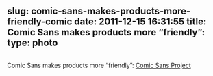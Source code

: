slug: comic-sans-makes-products-more-friendly-comic
date: 2011-12-15 16:31:55
title: Comic Sans makes products more “friendly”: 
type: photo
---

<a href="http://comicsansproject.tumblr.com/"><img src="{{@asset.url swerner/tumblr/2011-12-15-comic-sans-makes-products-more-friendly-comic-07646fe211.jpeg}}" alt=""/></a>

Comic Sans makes products more “friendly”: [Comic Sans Project](http://comicsansproject.tumblr.com/)
